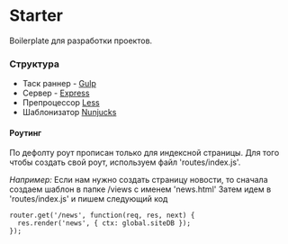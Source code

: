 # Starter #

Boilerplate для разработки проектов.

### Структура ###

* Таск раннер - [Gulp](http://gulpjs.com/)
* Сервер - [Express](http://expressjs.com/ru/guide/routing.html)
* Препроцессор [Less](http://lesscss.org/)
* Шаблонизатор [Nunjucks](https://mozilla.github.io/nunjucks/)

#### Роутинг ####

По дефолту роут прописан только для индексной страницы.
Для того чтобы создать свой роут, используем файл 'routes/index.js'.

*Например:* Если нам нужно создать страницу новости, то сначала создаем шаблон в папке /views с именем 'news.html'
Затем идем в 'routes/index.js' и пишем следующий код
``` 
router.get('/news', function(req, res, next) {
  res.render('news', { ctx: global.siteDB });
});
 ```